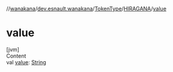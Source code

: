 //[wanakana](../../../index.md)/[dev.esnault.wanakana](../../index.md)/[TokenType](../index.md)/[HIRAGANA](index.md)/[value](value.md)



# value  
[jvm]  
Content  
val [value](value.md): [String](https://kotlinlang.org/api/latest/jvm/stdlib/kotlin/-string/index.html)  



